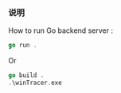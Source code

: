 ### 说明

How to run Go backend server :

```Go
go run .
```

Or

```Go
go build .
.\winTracer.exe
```

